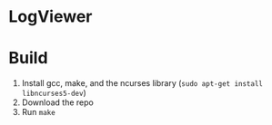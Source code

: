 # LogViewer

# Build
1. Install gcc, make, and the ncurses library (```sudo apt-get install libncurses5-dev```)
2. Download the repo
3. Run ```make```